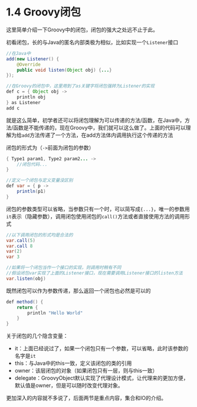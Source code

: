 # 1.4 Groovy闭包

这里简单介绍一下Groovy中的闭包，闭包的强大之处远不止于此。

初看闭包，长的与Java的匿名内部类极为相似，比如实现一个`Listener`接口

```java
//在Java中
add(new Listener() {
	@Override
	public void listen(Object obj) {...}
});

//在Groovy的闭包中，这里用到了as关键字将闭包强转为Listener的实现
def c = { Object obj ->
	println obj
} as Listener
add c
```

就是这么简单，初学者还可以将闭包理解为可以传递的方法/函数，在Java中，方法/函数是不能传递的，现在Groovy中，我们就可以这么做了。上面的代码可以理解为给`add`方法传递了一个方法，在add方法体内调用执行这个传递的方法

闭包的形式为（`->`前面为闭包的参数）
```java
{ Type1 param1, Type2 param2... ->
	//闭包代码...
}

//定义一个闭包与定义变量没区别
def var = { p ->
	println(p1)
}
```

闭包的参数类型可以省略，当参数只有一个时，可以简写成`{...}`，唯一的参数用`it`表示（隐藏参数），调用闭包使用闭包的`call()`方法或者直接使用方法的调用形式

```java
//以下调用闭包的形式均是合法的
var.call(5)
var.call 8
var(2)
var 3

//如果将一个闭包当作一个接口的实现，则调用时稍有不同
//假设闭包var实现了上面的Listener接口，现在需要调用Listener接口的listen方法
var.listen(obj)
```

既然闭包可以作为参数传递，那么返回一个闭包也必然是可以的

```java
def method() {
	return {
		println "Hello World"
	}
}
```

关于闭包的几个隐含变量：
- it：上面已经说过了，如果一个闭包只有一个参数，可以省略，此时该参数的名字是`it`
- this：与Java中的this一致，定义该闭包的类的引用
- owner：该层闭包的对象（如果闭包只有一层，则与this一致）
- delegate：GroovyObject默认实现了代理设计模式，让代理来的更加方便，默认值是owner，但是可以随时改变代理对象。

更加深入的内容就不多说了，后面两节是重点内容，集合和IO的介绍。
